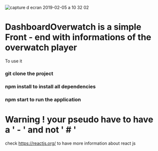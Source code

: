 ![capture d ecran 2019-02-05 a 10 32 02](https://user-images.githubusercontent.com/35256402/52264200-58b67680-2931-11e9-9a42-d922457e2261.png)


# DashboardOverwatch is a simple Front - end with informations of the overwatch player

To use it
### git clone the project 
### npm install to install all dependencies 
### npm start to run the application

# Warning ! your pseudo have to have a ' - ' and not ' # '

check https://reactjs.org/ to have more information about react js 
